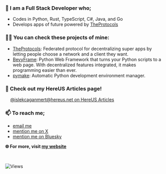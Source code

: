 ### 👋 I am a Full Stack Developer who;

- Codes in Python, Rust, TypeScript, C#, Java, and Go
- Develops apps of future powered by [TheProtocols](https://github.com/islekcaganmert/TheProtocols)

### 👨‍💻 You can check these projects of mine:

- [TheProtocols](https://github.com/islekcaganmert/TheProtocols): Federated protocol for decentralizing super apps by letting people choose a network and a client they want.
- [BevyFrame](https://github.com/islekcaganmert/bevyframe): Python Web Framework that turns your Python scripts to a web page. With decentralized features integrated, it makes programming easier than ever.
- [pymake](https://github.com/islekcaganmert/pymake): Automatic Python development environment manager.

### 📑 Check out my HereUS Articles page!

&nbsp; &nbsp; [@islekcaganmert@hereus.net on HereUS Articles](https://articles.hereus.net/Profile.py?addr=islekcaganmert@hereus.net)

### 📫 To reach me;
- [email me](mailto:hello@islekcaganmert.me)
- [mention me on X](https://x.com/islekcaganmert)
- [mention me on Bluesky](https://bsky.app/profile/islekcaganmert.me)

**🌐 For more, visit [my website](https://islekcaganmert.me/)**

&nbsp;

![Views](https://komarev.com/ghpvc/?username=islekcaganmert&style=flat&color=lightgrey&abbreviated=true)
